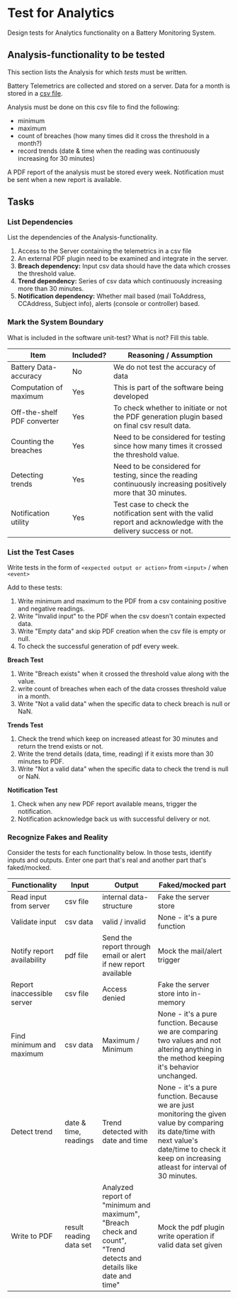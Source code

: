 # Test for Analytics

Design tests for Analytics functionality on a Battery Monitoring System.

## Analysis-functionality to be tested

This section lists the Analysis for which _tests_ must be written.

Battery Telemetrics are collected and stored on a server.
Data for a month is stored in a [csv file](https://en.wikipedia.org/wiki/Comma-separated_values).

Analysis must be done on this csv file to find the following:
- minimum
- maximum
- count of breaches (how many times did it cross the threshold in a month?)
- record trends (date & time when the reading was continuously increasing for 30 minutes)

A PDF report of the analysis must be stored every week.
Notification must be sent when a new report is available.

## Tasks

### List Dependencies

List the dependencies of the Analysis-functionality.

1. Access to the Server containing the telemetrics in a csv file
1. An external PDF plugin need to be examined and integrate in the server.
1. **Breach dependency:** Input csv data should have the data which crosses the threshold value.
1. **Trend dependency:** Series of csv data which continuously increasing more than 30 minutes.
1. **Notification dependency:** Whether mail based (mail ToAddress, CCAddress, Subject info), alerts (console or controller) based.


### Mark the System Boundary

What is included in the software unit-test? What is not? Fill this table.

| Item                      | Included?     | Reasoning / Assumption
|---------------------------|---------------|---
Battery Data-accuracy       | No            | We do not test the accuracy of data
Computation of maximum      | Yes           | This is part of the software being developed
Off-the-shelf PDF converter | Yes 			| To check whether to initiate or not the PDF generation plugin based on final csv result data.
Counting the breaches       | Yes 			| Need to be considered for testing since how many times it crossed the threshold value.
Detecting trends            | Yes			| Need to be considered for testing, since the reading continuously increasing positively more that 30 minutes.
Notification utility        | Yes 			| Test case to check the notification sent with the valid report and acknowledge with the delivery success or not.

### List the Test Cases

Write tests in the form of `<expected output or action>` from `<input>` / when `<event>`

Add to these tests: 

1. Write minimum and maximum to the PDF from a csv containing positive and negative readings.
1. Write "Invalid input" to the PDF when the csv doesn't contain expected data.
1. Write "Empty data" and skip PDF creation when the csv file is empty or null.
1. To check the successful generation of pdf every week.

**Breach Test**
1. Write "Breach exists" when it crossed the threshold value along with the value.
1. write count of breaches when each of the data crosses threshold value in a month.
1. Write "Not a valid data" when the specific data to check breach is null or NaN.

**Trends Test**
1. Check the trend which keep on increased atleast for 30 minutes and return the trend exists or not.
1. Write the trend details (data, time, reading) if it exists more than 30 minutes to PDF.
1. Write "Not a valid data" when the specific data to check the trend is null or NaN.

**Notification Test**
1. Check when any new PDF report available means, trigger the notification.
1. Notification acknowledge back us with successful delivery or not.


### Recognize Fakes and Reality

Consider the tests for each functionality below.
In those tests, identify inputs and outputs.
Enter one part that's real and another part that's faked/mocked.

| Functionality            | Input        | Output                      | Faked/mocked part
|--------------------------|--------------|-----------------------------|---
Read input from server     | csv file     | internal data-structure     | Fake the server store
Validate input             | csv data     | valid / invalid             | None - it's a pure function
Notify report availability | pdf file	  | Send the report through email or alert if new report available			                | Mock the mail/alert trigger
Report inaccessible server | csv file	  | Access denied               | Fake the server store into in-memory
Find minimum and maximum   | csv data 	  | Maximum / Minimum               | None - it's a pure function. Because we are comparing two values and not altering anything in the method keeping it's behavior unchanged.
Detect trend               | date & time, readings | Trend detected with date and time               | None - it's a pure function. Because we are just monitoring the given value by comparing its date/time with next value's date/time to check it keep on increasing atleast for interval of 30 minutes.
Write to PDF               | result reading data set | Analyzed report of "minimum and maximum", "Breach check and count", "Trend detects and details like date and time"               | Mock the pdf plugin write operation if valid data set given 

